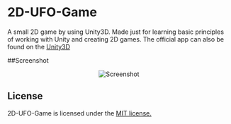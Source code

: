 # 2D-UFO-Game
A small 2D game by using Unity3D.
Made just for learning basic principles of working with Unity and creating 2D games.
The official app can also be found on the [Unity3D](https://unity3d.com/learn/tutorials/projects/2d-ufo-tutorial)

##Screenshot
<p align="center">
  <img src="http://answers.unity3d.com/storage/temp/64227-screen-shot-2016-02-19-at-102240.png" alt="Screenshot"/>
</p>

## License
2D-UFO-Game is licensed under the [MIT license.](https://github.com/gabrielecirulli/2048/blob/master/LICENSE.txt)
